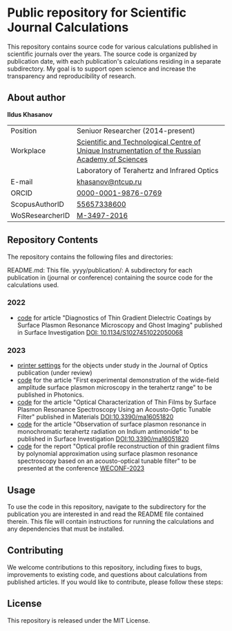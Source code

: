 # Public repository for Scientific Journal Calculations

This repository contains source code for various calculations published in scientific journals over the years. The source code is organized by publication date, with each publication's calculations residing in a separate subdirectory. My goal is to support open science and increase the transparency and reproducibility of research.

## About author
**Ildus Khasanov**

||                                                                                   |
| --------------- | ------------------------------------------------------------------------------------------------ |
| Position        | Seniuor Researcher (2014-present)                                                                |
| Workplace       | [Scientific and Technological Centre of Unique Instrumentation of the Russian Academy of Sciences](https://ntcup.ru/)  |
|                 | Laboratory of Terahertz and Infrared Optics                                                     |
| E-mail          | khasanov@ntcup.ru                                                                                |
| ORCID           | [0000-0001-9876-0769](https://orcid.org/0000-0001-9876-0769)                                                                              |
| ScopusAuthorID  | [55657338600](https://www.scopus.com/authid/detail.uri?authorId=55657338600)                                                                                      |
| WoSResearcherID | [M-3497-2016](https://www.webofscience.com/wos/author/record/M-3497-2016)                                                                                      |


## Repository Contents
The repository contains the following files and directories:

README.md: This file.
yyyy/publication/: A subdirectory for each publication in (journal or conference) containing the source code for the calculations used.

### 2022
-  [code](2022/Surface%20Investigation/README.md) for article "Diagnostics of Thin Gradient Dielectric Coatings by Surface Plasmon Resonance Microscopy and Ghost Imaging" published in Surface Investigation [DOI: 10.1134/S1027451022050068](https://doi.org/10.1134/S1027451022050068)

### 2023
- [printer settings](2023/Journal%20of%20Optics/README.md) for the objects under study in the Journal of Optics publication (under review)
- [code](2023/Photonics/README.md) for the article "First experimental demonstration of the wide-field amplitude surface plasmon microscopy in the terahertz range" to be published in Photonics.
- [code](2023/Materials/README.md) for the article "Optical Characterization of Thin Films︎ by Surface Plasmon Resonance Spectroscopy Using an Acousto-Optic Tunable Filter" published in Materials [DOI:10.3390/ma16051820](https://www.mdpi.com/1996-1944/16/5/1820)
- [code](2023/Surface_Investigation/README.md) for the article "Observation of surface plasmon resonance in monochromatic terahertz radiation on Indium antimonide" to be published in Surface Investigation [DOI:10.3390/ma16051820](https://www.mdpi.com/1996-1944/16/5/1820)
- [code](2023/WECONF/README.md) for the report "Optical profile reconstruction of thin gradient films by polynomial approximation using surface plasmon resonance spectroscopy based on an acousto-optical tunable filter" to be presented at the conference [WECONF-2023](https://weconf-guap.ru/en/)

## Usage
To use the code in this repository, navigate to the subdirectory for the publication you are interested in and read the README file contained therein. This file will contain instructions for running the calculations and any dependencies that must be installed. 

## Contributing
We welcome contributions to this repository, including fixes to bugs, improvements to existing code, and questions about  calculations from published articles. If you would like to contribute, please follow these steps:

## License
This repository is released under the MIT License.
